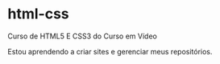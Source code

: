 # html-css
Curso de HTML5 E CSS3 do Curso em Vídeo 

Estou aprendendo a criar sites e gerenciar meus repositórios.